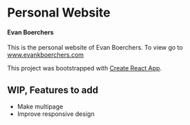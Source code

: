 # Personal Website
#### Evan Boerchers

This is the personal website of Evan Boerchers. To view go to www.evankboerchers.com

This project was bootstrapped with [Create React App](https://github.com/facebook/create-react-app).

##  WIP, Features to add

- Make multipage
- Improve responsive design
